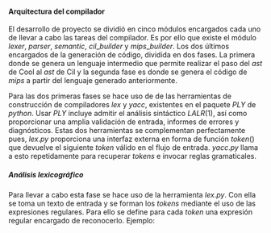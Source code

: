 #### Arquitectura del compilador

El desarrollo de proyecto se dividió en cinco módulos encargados cada uno de llevar a cabo las tareas del compilador. Es por ello que existe el módulo $lexer$, $parser$, $semantic$, $cil\_builder$ y $mips\_builder$. Los dos últimos encargados de la generación de código, dividida en dos fases. La primera donde se genera un lenguaje intermedio que permite realizar el paso del $ast$ de Cool al $ast$ de Cil y la segunda fase es donde se genera el código de $mips$ a partir del lenguaje generado anteriormente. 

Para las dos primeras fases se hace uso de de las herramientas de construcción de compiladores $lex$ y $yacc$, existentes en el paquete $PLY$ de $python$. Usar $PLY$ incluye admitir el análisis sintáctico $LALR(1)$, así como proporcionar una amplia validación de entrada, informes de errores y diagnósticos. Estas dos herramientas se complementan perfectamente pues, $lex.py$ proporciona una interfaz externa en forma de función $token()$ que devuelve el siguiente $token$ válido en el flujo de entrada. $yacc.py$ llama a esto repetidamente para recuperar $tokens$ e invocar reglas gramaticales.

#####  Análisis lexicográfico

Para llevar a cabo esta fase se hace uso de la herramienta  $lex.py$. Con ella se toma un texto de entrada y se forman los $tokens$ mediante el uso de las expresiones regulares. Para ello se define para cada $token$ una expresión regular encargado de reconocerlo. Ejemplo:

